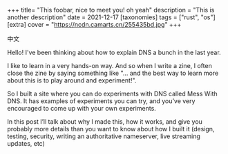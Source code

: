 +++
title= "This foobar, nice to meet you! oh yeah"
description = "This is another description"
date = 2021-12-17
[taxonomies]
tags = ["rust", "os"]
[extra]
cover = "https://ncdn.camarts.cn/255435bd.jpg"
+++

中文

Hello! I've been thinking about how to explain DNS a bunch in the last year.

I like to learn in a very hands-on way. And so when I write a zine, I often close the zine by saying something like "… and the best way to learn more about this is to play around and experiment!".

So I built a site where you can do experiments with DNS called Mess With DNS. It has examples of experiments you can try, and you’ve very encouraged to come up with your own experiments.

In this post I’ll talk about why I made this, how it works, and give you probably more details than you want to know about how I built it (design, testing, security, writing an authoritative nameserver, live streaming updates, etc)
